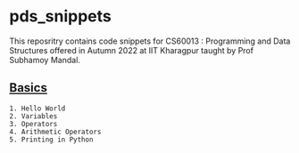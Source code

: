 # pds_snippets
This reposritry contains code snippets for CS60013 : Programming and Data Structures offered in Autumn 2022 at IIT Kharagpur taught by Prof Subhamoy Mandal.

## [Basics](basics)
    1. Hello World
    2. Variables
    3. Operators
    4. Arithmetic Operators
    5. Printing in Python

